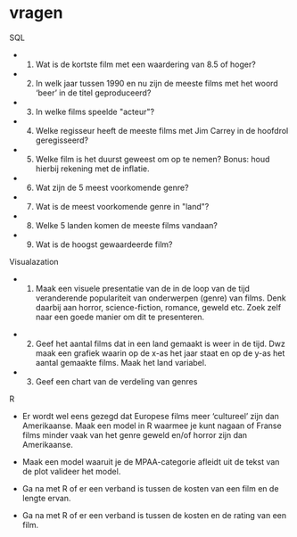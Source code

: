 # vragen

SQL
+ 1. Wat is de kortste film met een waardering van 8.5 of hoger?
+ 2. In welk jaar tussen 1990 en nu zijn de meeste films met het woord ‘beer’ in de titel 
     geproduceerd?
+ 3. In welke films speelde "acteur"?
+ 4. Welke regisseur heeft de meeste films met Jim Carrey in de hoofdrol geregisseerd?
+ 5. Welke film is het duurst geweest om op te nemen? Bonus: houd hierbij rekening met de inflatie. 
+ 6. Wat zijn de 5 meest voorkomende genre?
+ 7. Wat is de meest voorkomende genre in "land"?
+ 8. Welke 5 landen komen de meeste films vandaan?
+ 9. Wat is de hoogst gewaardeerde film?

Visualazation
- 1. Maak een visuele presentatie van de in de loop van de tijd veranderende populariteit van 
  onderwerpen (genre) van films. Denk daarbij aan horror, science-fiction, romance, 
  geweld etc. Zoek zelf naar een goede manier om dit te presenteren. 
+ 2. Geef het aantal films dat in een land gemaakt is weer in de tijd. Dwz maak een grafiek 
  waarin op de x-as het jaar staat en op de y-as het aantal gemaakte films. Maak het land variabel.
+ 3. Geef een chart van de verdeling van genres

R
+ Er wordt wel eens gezegd dat Europese films meer ‘cultureel’ zijn dan Amerikaanse. 
  Maak een model in R waarmee je kunt nagaan of  Franse films minder vaak van het 
  genre geweld en/of horror zijn dan Amerikaanse. 
- Maak een model waaruit je de MPAA-categorie afleidt uit de tekst van 
  de plot valideer het model.
+ Ga na met R of er een verband is tussen de kosten van een film en de lengte ervan. 
- Ga na met R of er een verband is tussen de kosten en de rating van een film.